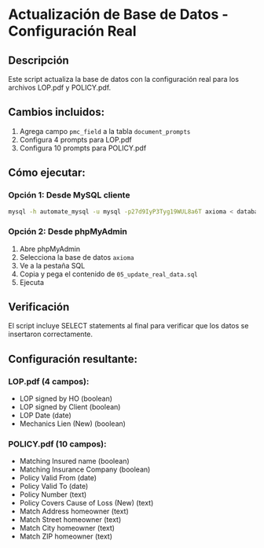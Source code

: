 # Actualización de Base de Datos - Configuración Real

## Descripción
Este script actualiza la base de datos con la configuración real para los archivos LOP.pdf y POLICY.pdf.

## Cambios incluidos:
1. Agrega campo `pmc_field` a la tabla `document_prompts`
2. Configura 4 prompts para LOP.pdf
3. Configura 10 prompts para POLICY.pdf

## Cómo ejecutar:

### Opción 1: Desde MySQL cliente
```bash
mysql -h automate_mysql -u mysql -p27d9IyP3Tyg19WUL8a6T axioma < database/scripts/05_update_real_data.sql
```

### Opción 2: Desde phpMyAdmin
1. Abre phpMyAdmin
2. Selecciona la base de datos `axioma`
3. Ve a la pestaña SQL
4. Copia y pega el contenido de `05_update_real_data.sql`
5. Ejecuta

## Verificación
El script incluye SELECT statements al final para verificar que los datos se insertaron correctamente.

## Configuración resultante:

### LOP.pdf (4 campos):
- LOP signed by HO (boolean)
- LOP signed by Client (boolean) 
- LOP Date (date)
- Mechanics Lien (New) (boolean)

### POLICY.pdf (10 campos):
- Matching Insured name (boolean)
- Matching Insurance Company (boolean)
- Policy Valid From (date)
- Policy Valid To (date)
- Policy Number (text)
- Policy Covers Cause of Loss (New) (text)
- Match Address homeowner (text)
- Match Street homeowner (text)
- Match City homeowner (text)
- Match ZIP homeowner (text)
